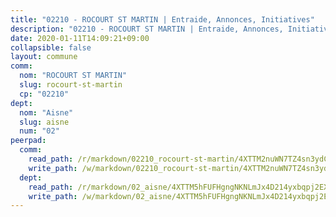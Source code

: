 ```yaml
---
title: "02210 - ROCOURT ST MARTIN | Entraide, Annonces, Initiatives"
description: "02210 - ROCOURT ST MARTIN | Entraide, Annonces, Initiatives"
date: 2020-01-11T14:09:21+09:00
collapsible: false
layout: commune
comm:
  nom: "ROCOURT ST MARTIN"
  slug: rocourt-st-martin
  cp: "02210"
dept:
  nom: "Aisne"
  slug: aisne
  num: "02"
peerpad:
  comm:
    read_path: /r/markdown/02210_rocourt-st-martin/4XTTM2nuWN7TZ4sn3ydCTvVDDHNn8ezYz7WTE2BwzQxx4v3p1
    write_path: /w/markdown/02210_rocourt-st-martin/4XTTM2nuWN7TZ4sn3ydCTvVDDHNn8ezYz7WTE2BwzQxx4v3p1-K3TgUYdSgmJ7wFk9rYGw6KKGTqrMiUMfskWWJDnZeNPEMJip3413CFP5ywXQVm1WNu4yYwNMrJQiFX6fwRdHDCGtZiLzRVy6qdLMiMciJXJ3indwTNXaVS861BfQnjna4oZjfBmP
  dept:
    read_path: /r/markdown/02_aisne/4XTTM5hFUFHgngNKNLmJx4D214yxbqpj2EXK5CBjZ5LZF3zAf
    write_path: /w/markdown/02_aisne/4XTTM5hFUFHgngNKNLmJx4D214yxbqpj2EXK5CBjZ5LZF3zAf-K3TgUfAP6D753WPagZBnpcFgyCUpnZXNhrQsKU6J8qon6wxmFCHD5kB3GMzCYyJmAGHN58p9qgKDhnEgSAuHEK3wjVXSJoUkHyn6Vb7T2aNZ2y6ez5BMkQCEQxoUkfyK9J3TXU3M
---
```


